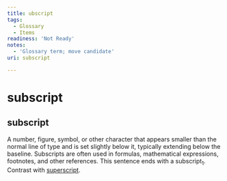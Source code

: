 ```yaml
---
title: ubscript
tags:
  - Glossary
  - Items
readiness: 'Not Ready'
notes:
  - 'Glossary term; move candidate'
uri: subscript

---
```

# subscript

## subscript

A number, figure, symbol, or other character that appears smaller than the normal line of type and is set slightly below it, typically extending below the baseline. Subscripts are often used in formulas, mathematical expressions, footnotes, and other references. This sentence ends with a subscript<sub>1</sub>. Contrast with [superscript](/superscript).

